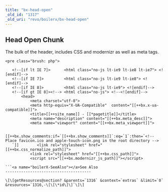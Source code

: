 ```yaml
---
title: "bx-head-open"
_old_id: "1317"
_old_uri: "revo/boilerx/bx-head-open"
---
```


Head Open Chunk
---------------

The bulk of the header, includes CSS and modernizr as well as meta tags.

 ```
<pre class="brush: php">
    
    <!--[if lt IE 7]>      <html class="no-js lt-ie9 lt-ie8 lt-ie7"> <![endif]-->
    <!--[if IE 7]>         <html class="no-js lt-ie9 lt-ie8"> <![endif]-->
    <!--[if IE 8]>         <html class="no-js lt-ie9"> <![endif]-->
    <!--[if gt IE 8]><!--> <html class="no-js"> <!--<![endif]-->
        <head>
            <meta charset="utf-8">
            <meta http-equiv="X-UA-Compatible"  content="[[++bx.x-ua-compatible]]">
            <title>[[++site_name]] - [[*pagetitle]]</title>
            <meta name="description" content="[[++bx.meta_desc]]">
            <meta name="viewport" content="[[++bx.meta_viewport]]">

            [[++bx.show_comments:if=`[[++bx.show_comments]]`:eq=`1`:then=`<!-- Place favicon.ico and apple-touch-icon.png in the root directory -->
    `]]        <link rel="stylesheet" href="[[++bx.css_normalize_path]]">
            <link rel="stylesheet" href="[[++bx.css_path]]">
            <script src="[[++bx.modernizr_js_path]]"></script>

```<a name="boilerX-SeeAlso"></a>See Also
--------------------------------------

 \[\[getResources@section? &parents=`1316` &context=`extras` &limit=`0` &resources=`1316,-\[\[\*id\]\]`\]\]